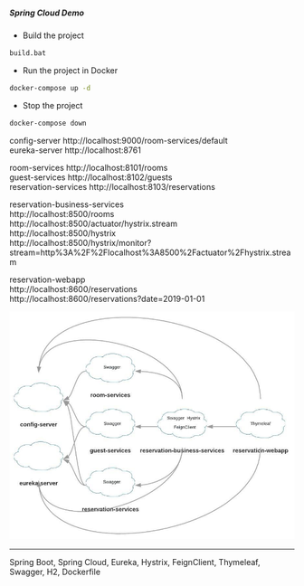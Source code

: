##### Spring Cloud Demo

- Build the project
```cmd
build.bat
```
- Run the project in Docker
```cmd
docker-compose up -d
```
- Stop the project
```cmd
docker-compose down
```
config-server http://localhost:9000/room-services/default  
eureka-server http://localhost:8761

room-services http://localhost:8101/rooms  
guest-services http://localhost:8102/guests  
reservation-services http://localhost:8103/reservations  

reservation-business-services  
http://localhost:8500/rooms  
http://localhost:8500/actuator/hystrix.stream  
http://localhost:8500/hystrix  
http://localhost:8500/hystrix/monitor?stream=http%3A%2F%2Flocalhost%3A8500%2Factuator%2Fhystrix.stream


reservation-webapp  
http://localhost:8600/reservations  
http://localhost:8600/reservations?date=2019-01-01

![diagram](diagram.jpeg)

---
Spring Boot, Spring Cloud, Eureka, Hystrix, FeignClient, Thymeleaf, Swagger, H2, Dockerfile